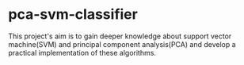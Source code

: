 # pca-svm-classifier
This project's aim is to gain deeper knowledge about support vector machine(SVM) and principal component analysis(PCA) and develop a practical implementation of these algorithms.
